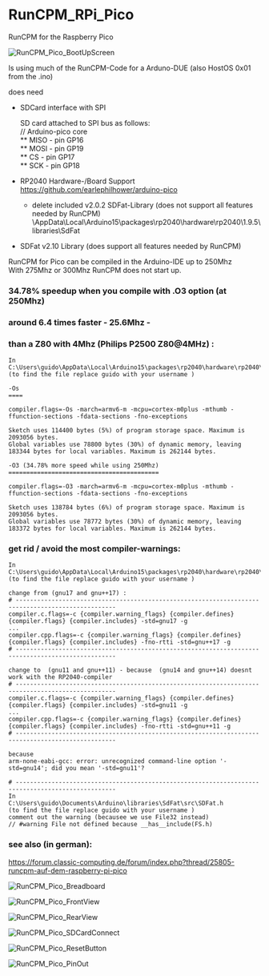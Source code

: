 # RunCPM_RPi_Pico
RunCPM for the Raspberry Pico

![RunCPM_Pico_BootUpScreen](https://github.com/guidol70/RunCPM_RPi_Pico/raw/main/more_pictures/GL20220821_AIDE2.jpg?raw=true)

Is using much of the RunCPM-Code for a Arduno-DUE (also HostOS 0x01 from the .ino)

does need
- SDCard interface with SPI

   SD card attached to SPI bus as follows:<br/>
   // Arduino-pico core<br/>
   ** MISO - pin GP16<br/>
   ** MOSI - pin GP19<br/>
   ** CS   - pin GP17<br/>
   ** SCK  - pin GP18<br/>

- RP2040 Hardware-/Board Support https://github.com/earlephilhower/arduino-pico
    - delete included v2.0.2 SDFat-Library (does not support all features needed by RunCPM)
      \AppData\Local\Arduino15\packages\rp2040\hardware\rp2040\1.9.5\libraries\SdFat
- SDFat v2.10 Library (does support all features needed by RunCPM)

RunCPM for Pico can be compiled in the Arduino-IDE up to 250Mhz<br/>
With 275Mhz or 300Mhz RunCPM does not start up.

### 34.78% speedup when you compile with .O3 option (at 250Mhz)
### around 6.4 times faster - 25.6Mhz - 
### than a Z80 with 4Mhz (Philips P2500 Z80@4MHz) :
```
In
C:\Users\guido\AppData\Local\Arduino15\packages\rp2040\hardware\rp2040\1.9.5\platform.txt
(to find the file replace guido with your username )

-Os
====

compiler.flags=-Os -march=armv6-m -mcpu=cortex-m0plus -mthumb -ffunction-sections -fdata-sections -fno-exceptions

Sketch uses 114400 bytes (5%) of program storage space. Maximum is 2093056 bytes.
Global variables use 78800 bytes (30%) of dynamic memory, leaving 183344 bytes for local variables. Maximum is 262144 bytes.

-O3 (34.78% more speed while using 250Mhz)
==========================================

compiler.flags=-O3 -march=armv6-m -mcpu=cortex-m0plus -mthumb -ffunction-sections -fdata-sections -fno-exceptions

Sketch uses 138784 bytes (6%) of program storage space. Maximum is 2093056 bytes.
Global variables use 78772 bytes (30%) of dynamic memory, leaving 183372 bytes for local variables. Maximum is 262144 bytes.
```

### get rid / avoid the most compiler-warnings:
```
In
C:\Users\guido\AppData\Local\Arduino15\packages\rp2040\hardware\rp2040\1.9.5\platform.txt
(to find the file replace guido with your username )

change from (gnu17 and gnu++17) :
# -------------------------------------------------------------------------------------------------- 
compiler.c.flags=-c {compiler.warning_flags} {compiler.defines} {compiler.flags} {compiler.includes} -std=gnu17 -g
...
compiler.cpp.flags=-c {compiler.warning_flags} {compiler.defines} {compiler.flags} {compiler.includes} -fno-rtti -std=gnu++17 -g
# --------------------------------------------------------------------------------------------------  

change to  (gnu11 and gnu++11) - because  (gnu14 and gnu++14) doesnt work with the RP2040-compiler
# -------------------------------------------------------------------------------------------------- 
compiler.c.flags=-c {compiler.warning_flags} {compiler.defines} {compiler.flags} {compiler.includes} -std=gnu11 -g
...
compiler.cpp.flags=-c {compiler.warning_flags} {compiler.defines} {compiler.flags} {compiler.includes} -fno-rtti -std=gnu++11 -g
# -------------------------------------------------------------------------------------------------- 

because
arm-none-eabi-gcc: error: unrecognized command-line option '-std=gnu14'; did you mean '-std=gnu11'?

# -------------------------------------------------------------------------------------------------- 
In
C:\Users\guido\Documents\Arduino\libraries\SdFat\src\SDFat.h
(to find the file replace guido with your username )
comment out the warning (becausee we use File32 instead)
// #warning File not defined because __has__include(FS.h)

```

### see also (in german):<br/>
https://forum.classic-computing.de/forum/index.php?thread/25805-runcpm-auf-dem-raspberry-pi-pico<br/>

![RunCPM_Pico_Breadboard](https://github.com/guidol70/RunCPM_RPi_Pico/blob/main/Pico_Breadboard.jpg?raw=true)

![RunCPM_Pico_FrontView](https://github.com/guidol70/RunCPM_RPi_Pico/raw/main/more_pictures/RunCPM_Pico_FrontView_1024px.jpg?raw=true)

![RunCPM_Pico_RearView](https://github.com/guidol70/RunCPM_RPi_Pico/raw/main/more_pictures/RunCPM_Pico_RearView_1024px.jpg?raw=true)

![RunCPM_Pico_SDCardConnect](https://github.com/guidol70/RunCPM_RPi_Pico/raw/main/more_pictures/RunCPM_Pico_SDConnect_1024px.jpg?raw=true)

![RunCPM_Pico_ResetButton](https://github.com/guidol70/RunCPM_RPi_Pico/raw/main/more_pictures/RunCPM_Pico_ResetButton_1024px.jpg?raw=true)

![RunCPM_Pico_PinOut](https://github.com/guidol70/RunCPM_RPi_Pico/raw/main/RunCPM_Pico_SPI_SDCard.jpg?raw=true)
